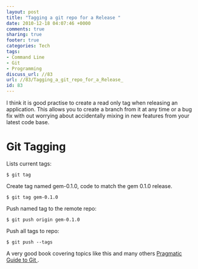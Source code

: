 ```yaml
---
layout: post
title: "Tagging a git repo for a Release "
date: 2010-12-18 04:07:46 +0000 
comments: true
sharing: true
footer: true
categories: Tech
tags:
- Command Line
- Git
- Programming
discuss_url: //83
url: //83/Tagging_a_git_repo_for_a_Release_
id: 83
---
```

I think it is good practise to create a read only tag when releasing an application. This allows you to create a branch from it at any time or a bug fix with out worrying about accidentally mixing in new features from your latest code base. 

Git Tagging
===========

Lists current tags:

    $ git tag 
    
Create tag named gem-0.1.0, code to match the gem 0.1.0 release.

    $ git tag gem-0.1.0 

Push named tag to the remote repo:

    $ git push origin gem-0.1.0

Push all tags to repo:

    $ git push --tags


A very good book covering topics like this and many others [Pragmatic Guide to Git ][prag-git].

[prag-git]: https://www.amazon.co.uk/dp/1934356727?tag=morgue-21&camp=2902&creative=19466&linkCode=as4&creativeASIN=1934356727&adid=0C6PBKZXSP31YKZF8BFS&
